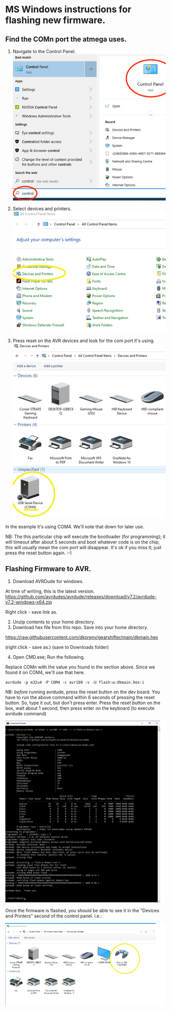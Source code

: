 

MS Windows instructions for flashing new firmware.
==================================================

Find the COMn port the atmega uses.
-----------------------------------

1. Navigate to the Control Panel.  
![01](./images/01_control_panel.png)  

2. Select devices and printers.  
![02](./images/02_cp_select_devices_and_printers.png)  

3. Press reset on the AVR devices and look for the com port it's using.  
![03](./images/03_press_reset_and_look_for_com_port.png)  

In the example it's using COM4. We'll note that down for later use.  

NB: The this particular chip will execute the bootloader (for programming); it will timeout after about 5 seconds and boot whatever code is on the chip; this will usually mean the com port will disappear. It's ok if you miss it; just press the reset button again. :-) 


Flashing Firmware to AVR.
-------------------------

1. Download AVRDude for windows.

At time of writing, this is the latest version.  
https://github.com/avrdudes/avrdude/releases/download/v7.2/avrdude-v7.2-windows-x64.zip  

Right click - save link as.

2. Unzip contents to your home directory.  
3. Download hex file from this repo. Save into your home directory.

https://raw.githubusercontent.com/dkoreny/gearshifter/main/dkmain.hex

(right click - save as.) (save to Downloads folder)

4. Open CMD.exe; Run the following.

Replace COMn with the value you found in the section above. Since we found it on COM4, we'll use that here.

```
avrdude -p m32u4 -P COM4 -c avr109 -v -U flash:w:dkmain.hex:i
```

NB: _before_ running avrdude, press the reset button on the dev board. You have to run the above command within 6 seconds of pressing the reset button. So, type it out, but don't press enter. Press the reset button on the box, wait about 1 second, then press enter on the keyboard (to execute avrdude command)

![Example](./images/04_flash_firmware.png)  

Once the firmware is flashed, you should be able to see it in the "Devices and Printers" second of the control panel. i.e.:  

![GearShifterDevice](images/05_after_firmware_flash.png)


